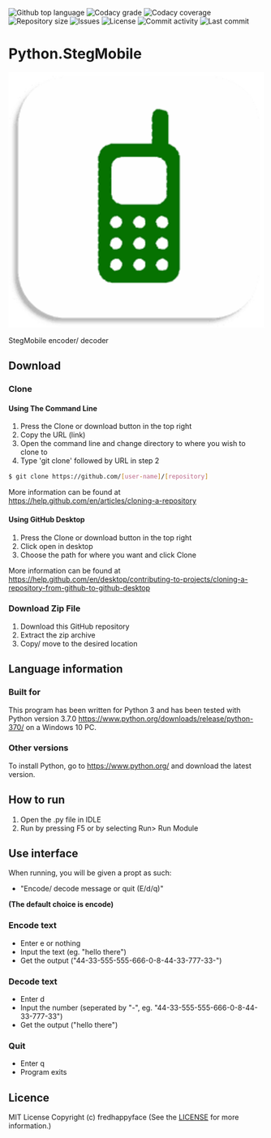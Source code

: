 
<p float="left">
<img src="https://img.shields.io/github/languages/top/fredhappyface/Python.StegMobile.svg?style=flat-square" alt="Github top language">
<img src="https://img.shields.io/codacy/grade/:codacy-proj-id:.svg?style=flat-square" alt="Codacy grade">
<img src="https://img.shields.io/codacy/coverage/:codacy-proj-id:.svg?style=flat-square" alt="Codacy coverage">
<img src="https://img.shields.io/github/repo-size/fredhappyface/Python.StegMobile.svg?style=flat-square" alt="Repository size">
<img src="https://img.shields.io/github/issues/fredhappyface/Python.StegMobile.svg?style=flat-square" alt="Issues">
<img src="https://img.shields.io/github/license/fredhappyface/Python.StegMobile.svg?style=flat-square" alt="License">
<img src="https://img.shields.io/github/commit-activity/m/fredhappyface/Python.StegMobile.svg?style=flat-square" alt="Commit activity">
<img src="https://img.shields.io/github/last-commit/fredhappyface/Python.StegMobile.svg?style=flat-square" alt="Last commit">
</p>


# Python.StegMobile

<img src="readme-assets/icons/proj-icon.png" alt="Project Icon" width="750">

StegMobile encoder/ decoder


## Download
### Clone
#### Using The Command Line
1. Press the Clone or download button in the top right
2. Copy the URL (link)
3. Open the command line and change directory to where you wish to clone to
4. Type 'git clone' followed by URL in step 2
```bash
$ git clone https://github.com/[user-name]/[repository]
```

More information can be found at
<https://help.github.com/en/articles/cloning-a-repository>

#### Using GitHub Desktop
1. Press the Clone or download button in the top right
2. Click open in desktop
3. Choose the path for where you want and click Clone

More information can be found at
<https://help.github.com/en/desktop/contributing-to-projects/cloning-a-repository-from-github-to-github-desktop>

### Download Zip File

1. Download this GitHub repository
2. Extract the zip archive
3. Copy/ move to the desired location


## Language information
### Built for
This program has been written for Python 3 and has been tested with
Python version 3.7.0 <https://www.python.org/downloads/release/python-370/>
on a Windows 10 PC.
### Other versions
To install Python, go to <https://www.python.org/> and download the latest
version.
## How to run
1. Open the .py file in IDLE
2. Run by pressing F5 or by selecting Run> Run Module

## Use interface
When running, you will be given a propt as such:
- "Encode/ decode message or quit (E/d/q)"

**(The default choice is encode)**
### Encode text
- Enter e or nothing
- Input the text (eg. "hello there")
- Get the output ("44-33-555-555-666-0-8-44-33-777-33-")

### Decode text
- Enter d
- Input the number (seperated by "-", eg. "44-33-555-555-666-0-8-44-33-777-33")
- Get the output ("hello there")

### Quit
- Enter q
- Program exits


## Licence
MIT License
Copyright (c) fredhappyface
(See the [LICENSE](/LICENSE.md) for more information.)
